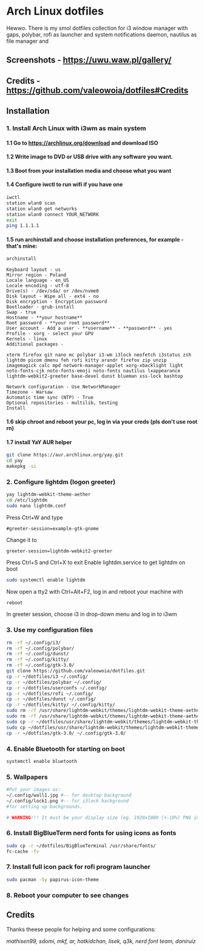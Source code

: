 
# Arch Linux dotfiles

Hewwo. There is my smol dotfiles collection for i3 window manager with gaps, polybar, rofi as launcher and system notifications daemon, nautilus as file manager and 

## Screenshots - https://uwu.waw.pl/gallery/

## Credits - https://github.com/valeowoia/dotfiles#Credits

## Installation
### 1. Install Arch Linux with i3wm as main system
#### 1.1 Go to https://archlinux.org/download and download ISO
#### 1.2 Write image to DVD or USB drive with any software you want.
#### 1.3 Boot from your installation media and choose what you want
#### 1.4 Configure iwctl to run wifi if you have one
```bash
iwctl
station wlan0 scan
station wlan0 get networks
station wlan0 connect YOUR_NETWORK
exit
ping 1.1.1.1
```
#### 1.5 run archinstall and choose installation preferences, for example - that's mine:
```bash
archinstall
```
```
Keyboard layout - us
Mirror region - Poland
Locale language - en_US
Locale encoding - utf-8
Drive(s) - /dev/sda/ or /dev/nvme0
Disk layout - Wipe all - ext4 - no
Disk encryption - Encryption password
Bootloader - grub-install
Swap - true
Hostname - **your hostname**
Root password - **your root password**
User account - Add a user - **username** - **password** - yes
Profile - xorg - select your GPU
Kernels - linux
Additional packages -

xterm firefox git nano mc polybar i3-wm i3lock neofetch i3status zsh lightdm picom dmenu feh rofi kitty arandr firefox zip unzip imagemagick calc mpd network-manager-applet xorg-xbacklight light noto-fonts-cjk noto-fonts-emoji noto-fonts nautilus lxappearance lightdm-webkit2-greeter base-devel dunst blueman xss-lock bashtop

Network configuration - Use NetworkManager
Timezone - Warsaw
Automatic time sync (NTP) - True
Optional repositories - multilib, testing
Install
```
#### 1.6 skip chroot and reboot your pc, log in via your creds (pls don't use root rn)
#### 1.7 install YaY AUR helper
```bash
git clone https://aur.archlinux.org/yay.git
cd yay
makepkg -si
```
### 2. Configure lightdm (logon greeter)
```bash 
yay lightdm-webkit-theme-aether
cd /etc/lightdm
sudo nano lightdm.conf
```
Press Ctrl+W and type 
```
#greeter-session=example-gtk-gnome
```
Change it to
```
greeter-session=lightdm-webkit2-greeter
```
Press Ctrl+S and Ctrl+X to exit
Enable lightdm.service to get lightdm on boot
```bash
sudo systemctl enable lightdm
```
Now open a tty2 with Ctrl+Alt+F2, log in and reboot your machine with
```bash 
reboot
```
In greeter session, choose i3 in drop-down menu and log in to i3wm
### 3. Use my configuration files
```bash
rm -rf ~/.config/i3/
rm -rf ~/.config/polybar/
rm -rf ~/.config/dunst/
rm -rf ~/.config/kitty/
rm -rf ~/.config/gtk-3.0/
git clone https://github.com/valeowoia/dotfiles.git
cp -r ~/dotfiles/i3 ~/.config/
cp -r ~/dotfiles/polybar ~/.config/
cp -r ~/dotfiles/userconfs ~/.config/
cp -r ~/dotfiles/rofi ~/.config/
cp -r ~/dotfiles/dunst ~/.config/
cp -r ~/dotfiles/kitty/ ~/.config/kitty/
sudo rm -rf /usr/share/lightdm-webkit/themes/lightdm-webkit-theme-aether/src/img/wallpapers/
sudo rm -rf /usr/share/lightdm-webkit/themes/lightdm-webkit-theme-aether/src/img/avatar-background.png
sudo cp -r ~/dotfiles/usr/share/lightdm-webkit/themes/lightdm-webkit-theme-aether/src/img/wallpapers/ /usr/share/lightdm-webkit/themes/lightdm-webkit-theme-aether/src/img/wallpapers/
sudo cp ~/dotfiles/usr/share/lightdm-webkit/themes/lightdm-webkit-theme-aether/src/img/avatar-background.png /usr/share/lightdm-webkit/themes/lightdm-webkit-theme-aether/src/img/avatar-background.png
cp -r ~/dotfiles/gtk-3.0/ ~/.config/gtk-3.0/
```
### 4. Enable Bluetooth for starting on boot
```bash
systemctl enable bluetooth
```
### 5. Wallpapers
```bash
#Put your images as:
~/.config/wall1.jpg #-- for desktop background
~/.config/lock1.png #-- for i3lock background
#for setting up backgrounds.

# WARNING!!! It must be your display size (eg. 1920x1080 (+-10%) PNG image for i3lock bg)
```
### 6. Install BigBlueTerm nerd fonts for using icons as fonts
```bash
sudo cp -r ~/dotfiles/BigBlueTerminal /usr/share/fonts/
fc-cache -fv
```
### 7. Install full icon pack for rofi program launcher
```bash
sudo pacman -Sy papirus-icon-theme
```
### 8. Reboot your computer to see changes
## Credits
Thanks theese people for helping and some configurations:

*mathisen99, sdomi, mkf, ar, hatkidchan, lisek, q3k, nerd font team, daniruiz*